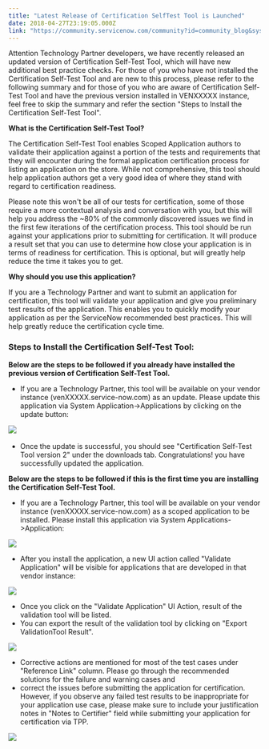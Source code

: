```yaml
---
title: "Latest Release of Certification SelfTest Tool is Launched"
date: 2018-04-27T23:19:05.000Z
link: "https://community.servicenow.com/community?id=community_blog&sys_id=613d9524dbb95f80fc5b7a9e0f96195d"
---
```

<p>Attention Technology Partner developers, we have recently released an updated version of Certification Self-Test Tool, which will have new additional best practice checks. For those of you who have not installed the Certification Self-Test Tool and are new to this process, please refer to the following summary and for those of you who are aware of Certification Self-Test Tool and have the previous version installed in VENXXXXX instance, feel free to skip the summary and refer the section &#34;Steps to Install the Certification Self-Test Tool&#34;.</p>
<p><strong>What is the Certification Self-Test Tool?</strong></p>
<p>The Certification Self-Test Tool enables Scoped Application authors to validate their application against a portion of the tests and requirements that they will encounter during the formal application certification process for listing an application on the store. While not comprehensive, this tool should help application authors get a very good idea of where they stand with regard to certification readiness.</p>
<p>Please note this won&#39;t be all of our tests for certification, some of those require a more contextual analysis and conversation with you, but this will help you address the ~80% of the commonly discovered issues we find in the first few iterations of the certification process. This tool should be run against your applications prior to submitting for certification. It will produce a result set that you can use to determine how close your application is in terms of readiness for certification. This is optional, but will greatly help reduce the time it takes you to get. </p>
<p><strong>Why should you use this application?</strong></p>
<p>If you are a Technology Partner and want to submit an application for certification, this tool will validate your application and give you preliminary test results of the application. This enables you to quickly modify your application as per the ServiceNow recommended best practices. This will help greatly reduce the certification cycle time. </p>
<h3><strong>Steps to Install the Certification Self-Test Tool:</strong></h3>
<p><strong>Below are the steps to be followed if you already have installed the previous version of Certification Self-Test Tool.</strong></p>
<ul><li>If you are a Technology Partner, this tool will be available on your vendor instance (venXXXXX.service-now.com) as an update. Please update this application via System Application-&gt;Applications by clicking on the update button:</li></ul>
<p><img style="max-width: 100%; max-height: 480px;" src="52a79aacdbfd5b807b337a9e0f96197c.iix" /> </p>
<ul><li>Once the update is successful, you should see &#34;Certification Self-Test Tool version 2&#34; under the downloads tab. Congratulations! you have successfully updated the application.</li></ul>
<p><strong>Below are the steps to be followed if this is the first time you are installing the Certification Self-Test Tool.</strong></p>
<ul><li>If you are a Technology Partner, this tool will be available on your vendor instance (venXXXXX.service-now.com) as a scoped application to be installed. Please install this application via System Applications-&gt;Application:</li></ul>
<p><img style="max-width: 100%; max-height: 480px;" src="833b3164db399f80fc5b7a9e0f961902.iix" /></p>
<ul><li>After you install the application, a new UI action called &#34;Validate Application&#34; will be visible for applications that are developed in that vendor instance:</li></ul>
<p><img style="max-width: 100%; max-height: 480px;" src="20627da8db359f80fc5b7a9e0f9619d2.iix" /></p>
<ul><li>Once you click on the &#34;Validate Application&#34; UI Action, result of the validation tool will be listed.</li><li>You can export the result of the validation tool by clicking on &#34;Export ValidationTool Result&#34;.</li></ul>
<p><img style="max-width: 100%; max-height: 480px;" src="8664f524db759f80fc5b7a9e0f961933.iix" /></p>
<ul><li>Corrective actions are mentioned for most of the test cases under &#34;Reference Link&#34; column. Please go through the recommended solutions for the failure and warning cases and</li><li>correct the issues before submitting the application for certification. However, if you observe any failed test results to be inappropriate for your application use case, please make sure to include your justification notes in &#34;Notes to Certifier&#34; field while submitting your application for certification via TPP.</li></ul>
<p><img style="max-width: 100%; max-height: 480px;" src="ac953decdb759f80fc5b7a9e0f961920.iix" /></p>
<p> </p>